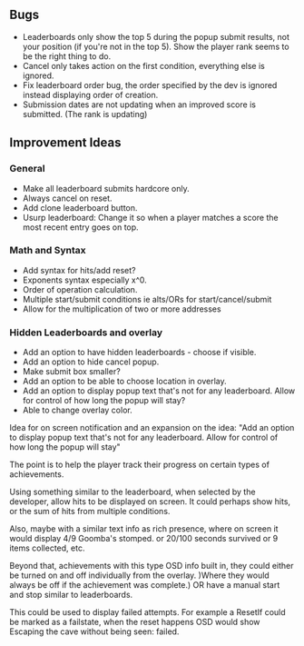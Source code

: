 ## Bugs

- Leaderboards only show the top 5 during the popup submit results, not your position (if you're not in the top 5). Show the player rank seems to be the right thing to do.
- Cancel only takes action on the first condition, everything else is ignored.
- Fix leaderboard order bug, the order specified by the dev is ignored instead displaying order of creation.
- Submission dates are not updating when an improved score is submitted. (The rank is updating)

## Improvement Ideas

### General

- Make all leaderboard submits hardcore only.
- Always cancel on reset.
- Add clone leaderboard button.
- Usurp leaderboard: Change it so when a player matches a score the most recent entry goes on top.

### Math and Syntax

- Add syntax for hits/add reset?
- Exponents syntax especially x^0.
- Order of operation calculation.
- Multiple start/submit conditions ie alts/ORs for start/cancel/submit
- Allow for the multiplication of two or more addresses

### Hidden Leaderboards and overlay

- Add an option to have hidden leaderboards - choose if visible.
- Add an option to hide cancel popup.
- Make submit box smaller?
- Add an option to be able to choose location in overlay.
- Add an option to display popup text that's not for any leaderboard. Allow for control of how long the popup will stay?
- Able to change overlay color.

Idea for on screen notification and an expansion on the idea: "Add an option to display popup text that's not for any leaderboard. Allow for control of how long the popup will stay"

The point is to help the player track their progress on certain types of achievements.

Using something similar to the leaderboard, when selected by the developer, allow hits to be displayed on screen. It could perhaps show hits, or the sum of hits from multiple conditions.

Also, maybe with a similar text info as rich presence, where on screen it would display 4/9 Goomba's stomped. or 20/100 seconds survived or 9 items collected, etc.

Beyond that, achievements with this type OSD info built in, they could either be turned on and off individually from the overlay. )Where they would always be off if the achievement was complete.) OR
have a manual start and stop similar to leaderboards.

This could be used to display failed attempts. For example a ResetIf could be marked as a failstate, when the reset happens OSD would show Escaping the cave without being seen: failed.
